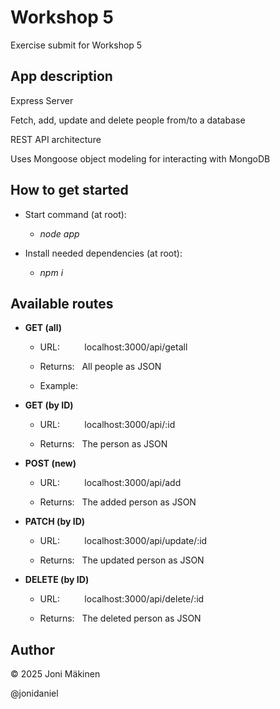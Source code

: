 # Workshop 5

Exercise submit for Workshop 5

## App description

Express Server

Fetch, add, update and delete people from/to a database

REST API architecture

Uses Mongoose object modeling for interacting with MongoDB

## How to get started

- Start command (at root):

  - _node app_

- Install needed dependencies (at root):

  - _npm i_

## Available routes

- **GET (all)**

  - URL:&nbsp;&nbsp;&nbsp;&nbsp;&nbsp;&nbsp;&nbsp;&nbsp;&nbsp;&nbsp;localhost:3000/api/getall

  - Returns:&nbsp;&nbsp;&nbsp;All people as JSON

  - Example:

- **GET (by ID)**

  - URL:&nbsp;&nbsp;&nbsp;&nbsp;&nbsp;&nbsp;&nbsp;&nbsp;&nbsp;&nbsp;localhost:3000/api/:id

  - Returns:&nbsp;&nbsp;&nbsp;The person as JSON

- **POST (new)**

  - URL:&nbsp;&nbsp;&nbsp;&nbsp;&nbsp;&nbsp;&nbsp;&nbsp;&nbsp;&nbsp;localhost:3000/api/add

  - Returns:&nbsp;&nbsp;&nbsp;The added person as JSON

- **PATCH (by ID)**

  - URL:&nbsp;&nbsp;&nbsp;&nbsp;&nbsp;&nbsp;&nbsp;&nbsp;&nbsp;&nbsp;localhost:3000/api/update/:id

  - Returns:&nbsp;&nbsp;&nbsp;The updated person as JSON

- **DELETE (by ID)**

  - URL:&nbsp;&nbsp;&nbsp;&nbsp;&nbsp;&nbsp;&nbsp;&nbsp;&nbsp;&nbsp;localhost:3000/api/delete/:id

  - Returns:&nbsp;&nbsp;&nbsp;The deleted person as JSON

## Author

© 2025 Joni Mäkinen

@jonidaniel
